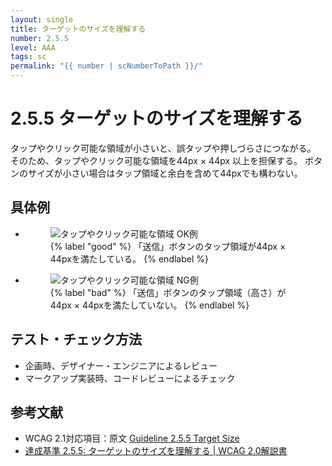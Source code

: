 ```yaml
---
layout: single
title: ターゲットのサイズを理解する
number: 2.5.5
level: AAA
tags: sc
permalink: "{{ number | scNumberToPath }}/"
---
```


# 2.5.5 ターゲットのサイズを理解する
タップやクリック可能な領域が小さいと、誤タップや押しづらさにつながる。
そのため、タップやクリック可能な領域を44px × 44px 以上を担保する。
ボタンのサイズが小さい場合はタップ領域と余白を含めて44pxでも構わない。

## 具体例
<ul class="Figurelist">
<li>
<figure>
<img src="{{ site.dir }}/img/2/5/5/2.5.5_ok.jpg" alt="タップやクリック可能な領域 OK例" />
<figcaption>
{% label "good" %}
「送信」ボタンのタップ領域が44px × 44pxを満たしている。
{% endlabel %}
</figcaption>
</figure>
</li>
<li>
<figure>
<img src="{{ site.dir }}/img/2/5/5/2.5.5_ng.jpg" alt="タップやクリック可能な領域 NG例" />
<figcaption>
{% label "bad" %}
「送信」ボタンのタップ領域（高さ）が44px × 44pxを満たしていない。
{% endlabel %}
</figcaption>
</figure>
</li>
</ul>

## テスト・チェック方法
- 企画時、デザイナー・エンジニアによるレビュー
- マークアップ実装時、コードレビューによるチェック

## 参考文献
- WCAG 2.1対応項目：原文 [Guideline 2.5.5 Target Size](https://www.w3.org/WAI/WCAG21/Understanding/target-size)
- [達成基準 2.5.5: ターゲットのサイズを理解する | WCAG 2.0解説書](https://waic.jp/docs/WCAG21/Understanding/target-size.html)
